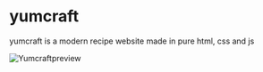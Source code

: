 # yumcraft
yumcraft is a modern recipe website made in pure html, css and js

![Yumcraftpreview](https://i.imgur.com/yk5bbIl.png)
